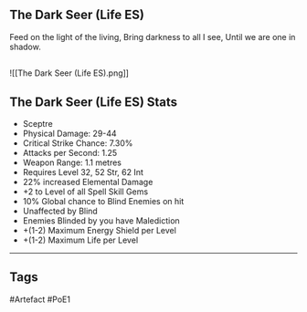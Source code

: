 ## The Dark Seer (Life ES)
Feed on the light of the living,
Bring darkness to all I see,
Until we are one in shadow.
##
![[The Dark Seer (Life ES).png]]
## The Dark Seer (Life ES) Stats
- Sceptre
- Physical Damage: 29-44
- Critical Strike Chance: 7.30%
- Attacks per Second: 1.25
- Weapon Range: 1.1 metres
- Requires Level 32, 52 Str, 62 Int
- 22% increased Elemental Damage
- +2 to Level of all Spell Skill Gems
- 10% Global chance to Blind Enemies on hit
- Unaffected by Blind
- Enemies Blinded by you have Malediction
- +(1-2) Maximum Energy Shield per Level
- +(1-2) Maximum Life per Level


---
## Tags
#Artefact
#PoE1